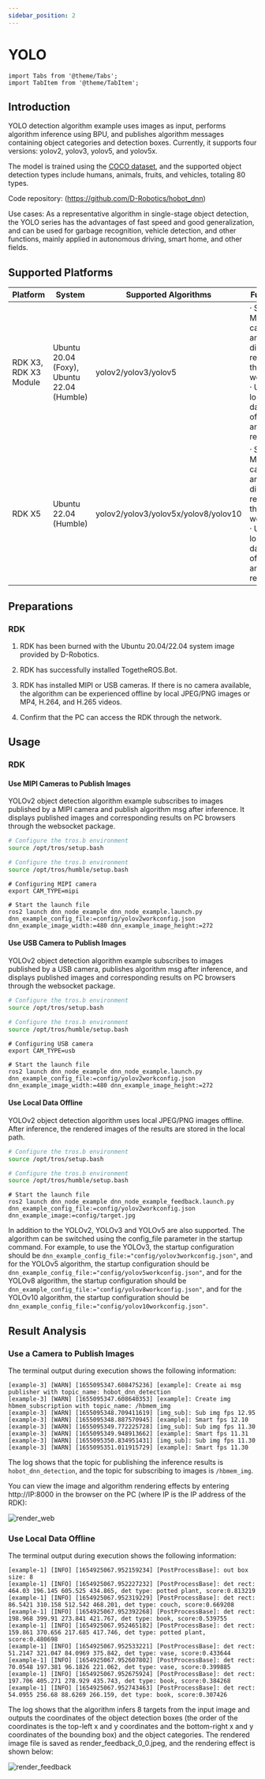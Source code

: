 ```yaml
---
sidebar_position: 2
---
```

# YOLO

```mdx-code-block
import Tabs from '@theme/Tabs';
import TabItem from '@theme/TabItem';
```

## Introduction

YOLO detection algorithm example uses images as input, performs algorithm inference using BPU, and publishes algorithm messages containing object categories and detection boxes. Currently, it supports four versions: yolov2, yolov3, yolov5, and yolov5x.

The model is trained using the [COCO dataset](http://cocodataset.org/), and the supported object detection types include humans, animals, fruits, and vehicles, totaling 80 types.

Code repository:  (https://github.com/D-Robotics/hobot_dnn)

Use cases: As a representative algorithm in single-stage object detection, the YOLO series has the advantages of fast speed and good generalization, and can be used for garbage recognition, vehicle detection, and other functions, mainly applied in autonomous driving, smart home, and other fields.

## Supported Platforms

| Platform              | System | Supported Algorithms | Function                                            |
| --------------------- | ---------------- | -------------------- | ------------------------------------------------------------ |
| RDK X3, RDK X3 Module | Ubuntu 20.04 (Foxy), Ubuntu 22.04 (Humble) | yolov2/yolov3/yolov5 | · Start MIPI/USB cameras and display results through web<br/>· Use local data offline, and save results |
| RDK X5 | Ubuntu 22.04 (Humble) | yolov2/yolov3/yolov5x/yolov8/yolov10 | · Start MIPI/USB cameras and display results through web<br/>· Use local data offline, and save results |

## Preparations

### RDK

1. RDK has been burned with the  Ubuntu 20.04/22.04 system image provided by D-Robotics.

2. RDK has successfully installed TogetheROS.Bot.

3. RDK has installed MIPI or USB cameras. If there is no camera available, the algorithm can be experienced offline by local JPEG/PNG images or MP4, H.264, and H.265 videos.

4. Confirm that the PC can access the RDK through the network.

## Usage

### RDK

#### Use MIPI Cameras to Publish Images 

YOLOv2 object detection algorithm example subscribes to images published by a MIPI camera and publish algorithm msg after inference. It displays published images and corresponding results on PC browsers through the websocket package.

<Tabs groupId="tros-distro">
<TabItem value="foxy" label="Foxy">

```bash
# Configure the tros.b environment
source /opt/tros/setup.bash
```

</TabItem>

<TabItem value="humble" label="Humble">

```bash
# Configure the tros.b environment
source /opt/tros/humble/setup.bash
```

</TabItem>

</Tabs>

```shell
# Configuring MIPI camera
export CAM_TYPE=mipi

# Start the launch file
ros2 launch dnn_node_example dnn_node_example.launch.py dnn_example_config_file:=config/yolov2workconfig.json dnn_example_image_width:=480 dnn_example_image_height:=272
```

#### Use USB Camera to Publish Images

YOLOv2 object detection algorithm example subscribes to images published by a USB camera, publishes algorithm msg after inference, and displays published images and corresponding results on PC browsers through the websocket package.

<Tabs groupId="tros-distro">
<TabItem value="foxy" label="Foxy">

```bash
# Configure the tros.b environment
source /opt/tros/setup.bash
```

</TabItem>

<TabItem value="humble" label="Humble">

```bash
# Configure the tros.b environment
source /opt/tros/humble/setup.bash
```

</TabItem>

</Tabs>

```shell
# Configuring USB camera
export CAM_TYPE=usb

# Start the launch file
ros2 launch dnn_node_example dnn_node_example.launch.py dnn_example_config_file:=config/yolov2workconfig.json dnn_example_image_width:=480 dnn_example_image_height:=272
```

#### Use Local Data Offline

YOLOv2 object detection algorithm uses local JPEG/PNG images offline. After inference, the rendered images of the results are stored in the local path.

<Tabs groupId="tros-distro">
<TabItem value="foxy" label="Foxy">

```bash
# Configure the tros.b environment
source /opt/tros/setup.bash
```

</TabItem>

<TabItem value="humble" label="Humble">

```bash
# Configure the tros.b environment
source /opt/tros/humble/setup.bash
```

</TabItem>

</Tabs>

```shell
# Start the launch file
ros2 launch dnn_node_example dnn_node_example_feedback.launch.py dnn_example_config_file:=config/yolov2workconfig.json dnn_example_image:=config/target.jpg
```

In addition to the YOLOv2, YOLOv3 and YOLOv5 are also supported. The algorithm can be switched using the config_file parameter in the startup command. For example, to use the YOLOv3, the startup configuration should be `dnn_example_config_file:="config/yolov3workconfig.json"`, and for the YOLOv5 algorithm, the startup configuration should be `dnn_example_config_file:="config/yolov5workconfig.json"`, and for the YOLOv8 algorithm, the startup configuration should be `dnn_example_config_file:="config/yolov8workconfig.json"`, and for the YOLOv10 algorithm, the startup configuration should be `dnn_example_config_file:="config/yolov10workconfig.json"`.

## Result Analysis

###  Use a Camera to Publish Images

The terminal output during execution shows the following information:

```text
[example-3] [WARN] [1655095347.608475236] [example]: Create ai msg publisher with topic_name: hobot_dnn_detection
[example-3] [WARN] [1655095347.608640353] [example]: Create img hbmem_subscription with topic_name: /hbmem_img
[example-3] [WARN] [1655095348.709411619] [img_sub]: Sub img fps 12.95
[example-3] [WARN] [1655095348.887570945] [example]: Smart fps 12.10
[example-3] [WARN] [1655095349.772225728] [img_sub]: Sub img fps 11.30
[example-3] [WARN] [1655095349.948913662] [example]: Smart fps 11.31
[example-3] [WARN] [1655095350.834951431] [img_sub]: Sub img fps 11.30
[example-3] [WARN] [1655095351.011915729] [example]: Smart fps 11.30
```

The log shows that the topic for publishing the inference results is `hobot_dnn_detection`, and the topic for subscribing to images is `/hbmem_img`.

You can view the image and algorithm rendering effects by entering http://IP:8000 in the browser on the PC (where IP is the IP address of the RDK):

![render_web](/../static/img/05_Robot_development/03_boxs/detection/image/box_basic/yolov2_render_web.jpeg)

### Use Local Data Offline

The terminal output during execution shows the following information:

```text
[example-1] [INFO] [1654925067.952159234] [PostProcessBase]: out box size: 8
[example-1] [INFO] [1654925067.952227232] [PostProcessBase]: det rect: 464.03 196.145 605.525 434.865, det type: potted plant, score:0.813219
[example-1] [INFO] [1654925067.952319229] [PostProcessBase]: det rect: 86.5421 310.158 512.542 468.201, det type: couch, score:0.669208
[example-1] [INFO] [1654925067.952392268] [PostProcessBase]: det rect: 198.968 399.91 273.841 421.767, det type: book, score:0.539755
[example-1] [INFO] [1654925067.952465182] [PostProcessBase]: det rect: 159.861 370.656 217.685 417.746, det type: potted plant, score:0.480698
[example-1] [INFO] [1654925067.952533221] [PostProcessBase]: det rect: 51.2147 321.047 84.0969 375.842, det type: vase, score:0.433644
[example-1] [INFO] [1654925067.952607802] [PostProcessBase]: det rect: 70.0548 197.381 96.1826 221.062, det type: vase, score:0.399885
[example-1] [INFO] [1654925067.952675924] [PostProcessBase]: det rect: 197.706 405.271 278.929 435.743, det type: book, score:0.384268
[example-1] [INFO] [1654925067.952743463] [PostProcessBase]: det rect: 54.0955 256.68 88.6269 266.159, det type: book, score:0.307426
```

The log shows that the algorithm infers 8 targets from the input image and outputs the coordinates of the object detection boxes (the order of the coordinates is the top-left x and y coordinates and the bottom-right x and y coordinates of the bounding box) and the object categories. The rendered image file is saved as render_feedback_0_0.jpeg, and the rendering effect is shown below:

![render_feedback](/../static/img/05_Robot_development/03_boxs/detection/image/box_basic/yolov2_render_feedback.jpeg)